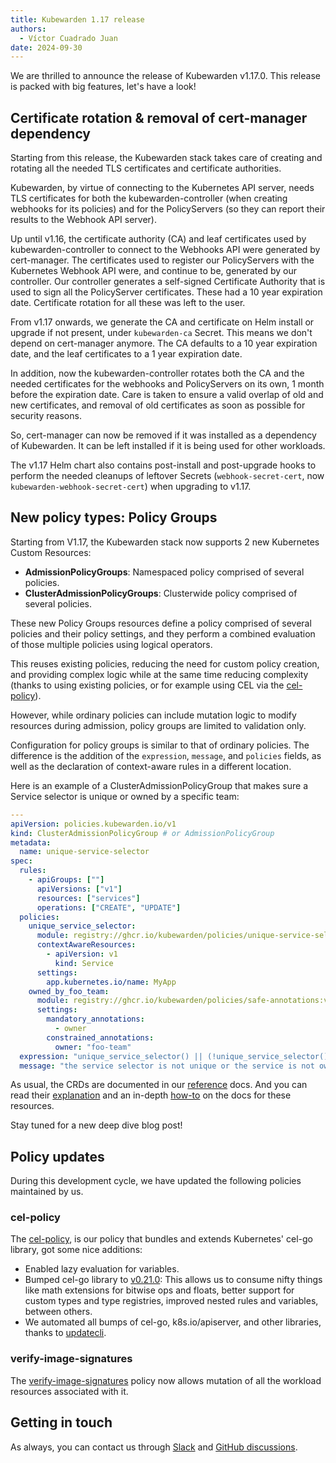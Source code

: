 ```yaml
---
title: Kubewarden 1.17 release
authors:
  - Víctor Cuadrado Juan
date: 2024-09-30
---
```


We are thrilled to announce the release of Kubewarden v1.17.0. This release is
packed with big features, let's have a look!

## Certificate rotation & removal of cert-manager dependency

Starting from this release, the Kubewarden stack takes care of creating and
rotating all the needed TLS certificates and certificate authorities.

Kubewarden, by virtue of connecting to the Kubernetes API server, needs TLS
certificates for both the kubewarden-controller (when creating webhooks for its
policies) and for the PolicyServers (so they can report their results to the
Webhook API server).

Up until v1.16, the certificate authority (CA) and leaf certificates used by
kubewarden-controller to connect to the Webhooks API were generated by
cert-manager.
The certificates used to register our PolicyServers with the Kubernetes Webhook
API were, and continue to be, generated by our controller. Our controller
generates a self-signed Certificate Authority that is used to sign all the
PolicyServer certificates. These had a 10 year expiration date. Certificate rotation
for all these was left to the user.

From v1.17 onwards, we generate the CA and certificate on Helm install or
upgrade if not present, under `kubewarden-ca` Secret. This means we don't
depend on cert-manager anymore. The CA defaults to a 10 year expiration date,
and the leaf certificates to a 1 year expiration date.

In addition, now the kubewarden-controller rotates both the CA and the needed
certificates for the webhooks and PolicyServers on its own, 1 month before the
expiration date. Care is taken to ensure a valid overlap of old and new
certificates, and removal of old certificates as soon as possible for security
reasons.

So, cert-manager can now be removed if it was installed as a dependency of
Kubewarden. It can be left installed if it is being used for other workloads.

The v1.17 Helm chart also contains post-install and post-upgrade hooks to
perform the needed cleanups of leftover Secrets (`webhook-secret-cert`, now
`kubewarden-webhook-secret-cert`) when upgrading to v1.17.

## New policy types: Policy Groups

Starting from V1.17, the Kubewarden stack now supports 2 new Kubernetes Custom
Resources:

- **AdmissionPolicyGroups**: Namespaced policy comprised of several policies.
- **ClusterAdmissionPolicyGroups**: Clusterwide policy comprised of several policies.

These new Policy Groups resources define a policy comprised of several policies and
their policy settings, and they perform a combined evaluation of those multiple
policies using logical operators.

This reuses existing policies, reducing the need for custom policy creation,
and providing complex logic while at the same time reducing complexity (thanks
to using existing policies, or for example using CEL via the [cel-policy](https://artifacthub.io/packages/kubewarden/cel-policy/cel-policy)).

However, while ordinary policies can include mutation logic to modify resources
during admission, policy groups are limited to validation only.

Configuration for policy groups is similar to that of ordinary policies. The
difference is the addition of the `expression`, `message`, and `policies` fields, as
well as the declaration of context-aware rules in a different location.

Here is an example of a ClusterAdmissionPolicyGroup that makes sure a Service
selector is unique or owned by a specific team:

```yaml
---
apiVersion: policies.kubewarden.io/v1
kind: ClusterAdmissionPolicyGroup # or AdmissionPolicyGroup
metadata:
  name: unique-service-selector
spec:
  rules:
    - apiGroups: [""]
      apiVersions: ["v1"]
      resources: ["services"]
      operations: ["CREATE", "UPDATE"]
  policies:
    unique_service_selector:
      module: registry://ghcr.io/kubewarden/policies/unique-service-selector-policy:v0.1.0
      contextAwareResources:
        - apiVersion: v1
          kind: Service
      settings:
        app.kubernetes.io/name: MyApp
    owned_by_foo_team:
      module: registry://ghcr.io/kubewarden/policies/safe-annotations:v0.2.9
      settings:
        mandatory_annotations:
          - owner
        constrained_annotations:
          owner: "foo-team"
  expression: "unique_service_selector() || (!unique_service_selector() && owned_by_foo_team())"
  message: "the service selector is not unique or the service is not owned by the foo team"
```

As usual, the CRDs are documented in our
[reference](https://docs.kubewarden.io/reference/CRDs#resource-types) docs. And
you can read their
[explanation](https://docs.kubewarden.io/explanations/policy-groups) and an
in-depth [how-to](https://docs.kubewarden.io/next/howtos/policy-groups) on the
docs for these resources.

Stay tuned for a new deep dive blog post!

## Policy updates

During this development cycle, we have updated the following policies maintained by us.

### cel-policy

The [cel-policy](https://artifacthub.io/packages/kubewarden/cel-policy/cel-policy),
is our policy that bundles and extends Kubernetes' cel-go library, got some nice
additions:

- Enabled lazy evaluation for variables.
- Bumped cel-go library to [v0.21.0](https://github.com/google/cel-go/releases/tag/v0.21.0):
  This allows us to consume nifty things like math extensions for bitwise ops
  and floats, better support for custom types and type registries, improved
  nested rules and variables, between others.
- We automated all bumps of cel-go, k8s.io/apiserver, and other libraries,
  thanks to [updatecli](https://www.updatecli.io/).

### verify-image-signatures

The [verify-image-signatures](https://artifacthub.io/packages/kubewarden/verify-image-signatures/verify-image-signatures)
policy now allows mutation of all the workload resources associated with it.

## Getting in touch

As always, you can contact us through [Slack](https://kubernetes.slack.com/?redir=%2Fmessages%2Fkubewarden) and
[GitHub discussions](https://github.com/orgs/kubewarden/discussions).
